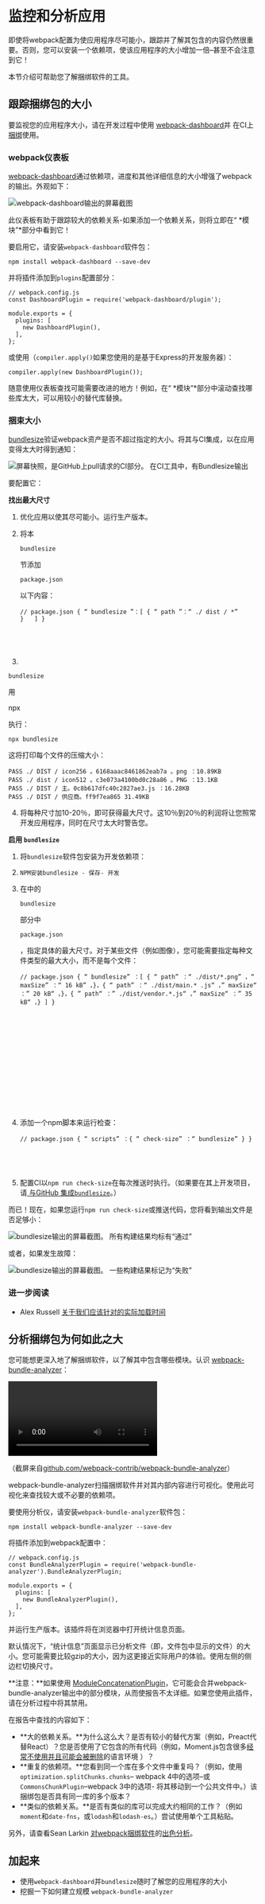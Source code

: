 # 监控和分析应用

即使将webpack配置为使应用程序尽可能小，跟踪并了解其包含的内容仍然很重要。否则，您可以安装一个依赖项，使该应用程序的大小增加一倍–甚至不会注意到它！

本节介绍可帮助您了解捆绑软件的工具。

## 跟踪捆绑包的大小

要监视您的应用程序大小，请在开发过程中使用 [webpack-dashboard](https://github.com/FormidableLabs/webpack-dashboard/)并 在CI上[捆绑](https://github.com/siddharthkp/bundlesize)使用。

### webpack仪表板

[webpack-dashboard](https://github.com/FormidableLabs/webpack-dashboard/)通过依赖项，进度和其他详细信息的大小增强了webpack的输出。外观如下：

![webpack-dashboard输出的屏幕截图](https://developers.google.cn/web/fundamentals/performance/webpack/webpack-dashboard.png)

此仪表板有助于跟踪较大的依赖关系-如果添加一个依赖关系，则将立即在“ *模块”*部分中看到它！

要启用它，请安装`webpack-dashboard`软件包：

```
npm install webpack-dashboard --save-dev
```

并将插件添加到`plugins`配置部分：

```
// webpack.config.js
const DashboardPlugin = require('webpack-dashboard/plugin');

module.exports = {
  plugins: [
    new DashboardPlugin(),
  ],
};
```

或使用（`compiler.apply()`如果您使用的是基于Express的开发服务器）：

```
compiler.apply(new DashboardPlugin());
```

随意使用仪表板查找可能需要改进的地方！例如，在“ *模块”*部分中滚动查找哪些库太大，可以用较小的替代库替换。

### 捆束大小

[bundlesize](https://github.com/siddharthkp/bundlesize)验证webpack资产是否不超过指定的大小。将其与CI集成，以在应用变得太大时得到通知：

![屏幕快照，是GitHub上pull请求的CI部分。 在CI工具中，有Bundlesize输出](https://developers.google.cn/web/fundamentals/performance/webpack/bundlesize.jpg)

要配置它：

**找出最大尺寸**

1. 优化应用以使其尽可能小。运行生产版本。

2. 将本

   ```
   bundlesize
   ```

   节添加

   ```
   package.json
   ```

   以下内容：

   ```
   // package.json { “ bundlesize ”：[ { “ path ”：“ ./ dist / *”     }   ] }
    
      
        
          
   ```

3. 

   ```
   bundlesize
   ```

   用

   npx

   执行：

   ```
   npx bundlesize
   ```

   这将打印每个文件的压缩大小：

   ```
   PASS ./ DIST / icon256 。6168aaac8461862eab7a 。png ：10.89KB  
   PASS ./ dist / icon512 。c3e073a4100bd0c28a86 。PNG ：13.1KB  
   PASS ./ DIST / 主。0c8b617dfc40c2827ae3.js ：16.28KB  
   PASS ./ DIST / 供应商。ff9f7ea865 31.49KB
   ```

4. 将每种尺寸加10-20％，即可获得最大尺寸。这10％到20％的利润将让您照常开发应用程序，同时在尺寸太大时警告您。

**启用 `bundlesize`**

1. 将`bundlesize`软件包安装为开发依赖项：

2. ```
   NPM安装bundlesize - 保存- 开发
   ```

3. 在中的

   ```
   bundlesize
   ```

   部分中

   ```
   package.json
   ```

   ，指定具体的最大尺寸。对于某些文件（例如图像），您可能需要指定每种文件类型的最大大小，而不是每个文件：

   ```
   // package.json { “ bundlesize” ：[ { “ path” ：“ ./dist/*.png” ，“ maxSize” ：“ 16 kB” ，}，{ “ path” ：“ ./dist/main.* .js“ ，” maxSize“ ：” 20 kB“ ，}，{ ” path“ ：” ./dist/vendor.*.js“ ，” maxSize“ ：” 35 kB“ ，} ] }
   
      
       
          
          
       
       
          
          
       
       
          
          
       
     
   ```

4. 添加一个npm脚本来运行检查：

   ```
   // package.json { “ scripts” ：{ “ check-size” ：“ bundlesize” } }
   
      
        
     
   ```

5. 配置CI以`npm run check-size`在每次推送时执行。（如果要在其上开发项目，请[ 与GitHub ](https://github.com/siddharthkp/bundlesize#2-build-status)[集成`bundlesize`](https://github.com/siddharthkp/bundlesize#2-build-status)。）

而已！现在，如果您运行`npm run check-size`或推送代码，您将看到输出文件是否足够小：

![bundlesize输出的屏幕截图。 所有构建结果均标有“通过”](https://developers.google.cn/web/fundamentals/performance/webpack/bundlesize-output-success.png)

或者，如果发生故障：

![bundlesize输出的屏幕截图。 一些构建结果标记为“失败”](https://developers.google.cn/web/fundamentals/performance/webpack/bundlesize-output-failure.png)

### 进一步阅读

- Alex Russell [关于我们应该针对的实际加载时间](https://infrequently.org/2017/10/can-you-afford-it-real-world-web-performance-budgets/)

## 分析捆绑包为何如此之大

您可能想更深入地了解捆绑软件，以了解其中包含哪些模块。认识 [webpack-bundle-analyzer](https://github.com/webpack-contrib/webpack-bundle-analyzer)：

<video src="https://developers.google.cn/web/fundamentals/performance/webpack/webpack-bundle-analyzer.mp4" alt="webpack捆绑分析器页面的屏幕录像" autoplay="" controls="" loop="" style="box-sizing: inherit; border: 0px; height: auto; max-width: 100%;"></video>

（截屏来自[github.com/webpack-contrib/webpack-bundle-analyzer](https://github.com/webpack-contrib/webpack-bundle-analyzer)）

webpack-bundle-analyzer扫描捆绑软件并对其内部内容进行可视化。使用此可视化来查找较大或不必要的依赖项。

要使用分析仪，请安装`webpack-bundle-analyzer`软件包：

```
npm install webpack-bundle-analyzer --save-dev
```

将插件添加到webpack配置中：

```
// webpack.config.js
const BundleAnalyzerPlugin = require('webpack-bundle-analyzer').BundleAnalyzerPlugin;

module.exports = {
  plugins: [
    new BundleAnalyzerPlugin(),
  ],
};
```

并运行生产版本。该插件将在浏览器中打开统计信息页面。

默认情况下，“统计信息”页面显示已分析文件（即，文件包中显示的文件）的大小。您可能需要比较gzip的大小，因为这更接近实际用户的体验。使用左侧的侧边栏切换尺寸。

**注意：**如果使用 [ModuleConcatenationPlugin](https://webpack.js.org/plugins/module-concatenation-plugin/)，它可能会合并webpack-bundle-analyzer输出中的部分模块，从而使报告不太详细。如果您使用此插件，请在分析过程中将其禁用。

在报告中查找的内容如下：

- **大的依赖关系。**为什么这么大？是否有较小的替代方案（例如，Preact代替React）？您是否使用了它包含的所有代码（例如，Moment.js包含很多[经常不使用并且可能会被删除](https://github.com/GoogleChromeLabs/webpack-libs-optimizations#moment)的语言环境 ）？
- **重复的依赖项。**您看到同一个库在多个文件中重复吗？（例如，使用`optimization.splitChunks.chunks`– webpack 4中的选项–或`CommonsChunkPlugin`–webpack 3中的选项- 将其移动到一个公共文件中。）该捆绑包是否具有同一库的多个版本？
- **类似的依赖关系。**是否有类似的库可以完成大约相同的工作？（例如 `moment`和`date-fns`，或`lodash`和`lodash-es`。）尝试使用单个工具粘贴。

另外，请查看Sean Larkin [对webpack捆绑软件](https://medium.com/webpack/webpack-bits-getting-the-most-out-of-the-commonschunkplugin-ab389e5f318)的[出色分析](https://medium.com/webpack/webpack-bits-getting-the-most-out-of-the-commonschunkplugin-ab389e5f318)。

## 加起来

- 使用`webpack-dashboard`并`bundlesize`随时了解您的应用程序的大小
- 挖掘一下如何建立规模 `webpack-bundle-analyzer`